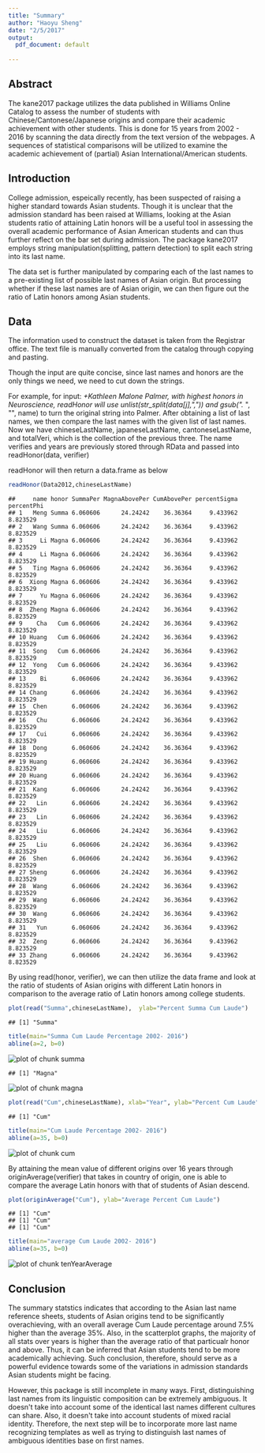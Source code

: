 ```yaml
---
title: "Summary"
author: "Haoyu Sheng"
date: "2/5/2017"
output:
  pdf_document: default
 
---
```




## Abstract

The kane2017 package utilizes the data published in Williams Online Catalog to assess the number of students with Chinese/Cantonese/Japanese origins and compare their academic achievement with other students. This is done for 15 years from 2002 - 2016 by scanning the data directly from the text version of the webpages. A sequences of statistical comparisons will be utilized to examine the academic achievement of (partial) Asian International/American students.

## Introduction

College admission, espeically recently, has been suspected of raising a higher standard towards Asian students. Though it is unclear that the admission standard has been raised at Williams, looking at the Asian students ratio of attaining Latin honors will be a useful tool in assessing the overall academic performance of Asian American students and can thus further reflect on the bar set during admission. The package kane2017 employs string manipulation(splitting, pattern detection) to split each string into its last name.

The data set is further manipulated by comparing each of the last names to a pre-existing list of possible last names of Asian origin. But processing whether if these last names are of Asian origin, we can then figure out the ratio of Latin honors among Asian students. 

## Data

The information used to construct the dataset is taken from the Registrar office. The text file is manually converted from the catalog through copying and pasting. 

Though the input are quite concise, since last names and honors are the only things we need, we need to cut down the strings. 

For example, for input: *+Kathleen Malone Palmer, with highest honors in Neuroscience, readHonor will use 
      unlist(str_split(data[j],","))
      and 
      gsub(".* ", "", name)
      to turn the original string into Palmer.
After obtaining a list of last names, we then compare the last names with the given list of last names. Now we have chineseLastName, japaneseLastName, cantoneseLastName, and totalVeri, which is the collection of the previous three. 
The name verifies and years are previously stored through RData and passed into readHonor(data, verifier)

readHonor will then return a data.frame as below

```r
readHonor(Data2012,chineseLastName)
```

```
##     name honor SummaPer MagnaAbovePer CumAbovePer percentSigma percentPhi
## 1   Meng Summa 6.060606      24.24242    36.36364     9.433962   8.823529
## 2   Wang Summa 6.060606      24.24242    36.36364     9.433962   8.823529
## 3     Li Magna 6.060606      24.24242    36.36364     9.433962   8.823529
## 4     Li Magna 6.060606      24.24242    36.36364     9.433962   8.823529
## 5   Ting Magna 6.060606      24.24242    36.36364     9.433962   8.823529
## 6  Xiong Magna 6.060606      24.24242    36.36364     9.433962   8.823529
## 7     Yu Magna 6.060606      24.24242    36.36364     9.433962   8.823529
## 8  Zheng Magna 6.060606      24.24242    36.36364     9.433962   8.823529
## 9    Cha   Cum 6.060606      24.24242    36.36364     9.433962   8.823529
## 10 Huang   Cum 6.060606      24.24242    36.36364     9.433962   8.823529
## 11  Song   Cum 6.060606      24.24242    36.36364     9.433962   8.823529
## 12  Yong   Cum 6.060606      24.24242    36.36364     9.433962   8.823529
## 13    Bi       6.060606      24.24242    36.36364     9.433962   8.823529
## 14 Chang       6.060606      24.24242    36.36364     9.433962   8.823529
## 15  Chen       6.060606      24.24242    36.36364     9.433962   8.823529
## 16   Chu       6.060606      24.24242    36.36364     9.433962   8.823529
## 17   Cui       6.060606      24.24242    36.36364     9.433962   8.823529
## 18  Dong       6.060606      24.24242    36.36364     9.433962   8.823529
## 19 Huang       6.060606      24.24242    36.36364     9.433962   8.823529
## 20 Huang       6.060606      24.24242    36.36364     9.433962   8.823529
## 21  Kang       6.060606      24.24242    36.36364     9.433962   8.823529
## 22   Lin       6.060606      24.24242    36.36364     9.433962   8.823529
## 23   Lin       6.060606      24.24242    36.36364     9.433962   8.823529
## 24   Liu       6.060606      24.24242    36.36364     9.433962   8.823529
## 25   Liu       6.060606      24.24242    36.36364     9.433962   8.823529
## 26  Shen       6.060606      24.24242    36.36364     9.433962   8.823529
## 27 Sheng       6.060606      24.24242    36.36364     9.433962   8.823529
## 28  Wang       6.060606      24.24242    36.36364     9.433962   8.823529
## 29  Wang       6.060606      24.24242    36.36364     9.433962   8.823529
## 30  Wang       6.060606      24.24242    36.36364     9.433962   8.823529
## 31   Yun       6.060606      24.24242    36.36364     9.433962   8.823529
## 32  Zeng       6.060606      24.24242    36.36364     9.433962   8.823529
## 33 Zhang       6.060606      24.24242    36.36364     9.433962   8.823529
```

By using read(honor, verifier), we can then utilize the data frame and look at the ratio of students of Asian origins with different Latin honors in comparison to the average ratio of Latin honors among college students. 


```r
plot(read("Summa",chineseLastName),  ylab="Percent Summa Cum Laude")
```

```
## [1] "Summa"
```

```r
title(main="Summa Cum Laude Percentage 2002- 2016")
abline(a=2, b=0)
```

![plot of chunk summa](figure/summa-1.png)




```
## [1] "Magna"
```

![plot of chunk magna](figure/magna-1.png)

```r
plot(read("Cum",chineseLastName), xlab="Year", ylab="Percent Cum Laude")
```

```
## [1] "Cum"
```

```r
title(main="Cum Laude Percentage 2002- 2016")
abline(a=35, b=0)
```

![plot of chunk cum](figure/cum-1.png)

By attaining the mean value of different origins over 16 years through originAverage(verifier) that takes in country of origin, one is able to compare the average Latin honors with that of students of Asian descend. 

```r
plot(originAverage("Cum"), ylab="Average Percent Cum Laude")
```

```
## [1] "Cum"
## [1] "Cum"
## [1] "Cum"
```

```r
title(main="average Cum Laude 2002- 2016")
abline(a=35, b=0)
```

![plot of chunk tenYearAverage](figure/tenYearAverage-1.png)

## Conclusion
The summary statstics indicates that according to the Asian last name reference sheets, students of Asian origins tend to be significantly overachieving, with an overall average Cum Laude percentage around 7.5% higher than the average 35%. Also, in the scatterplot graphs, the majority of all stats over years is higher than the average ratio of that particualr honor and above. Thus, it can be inferred that Asian students tend to be more academically achieving. Such conclusion, therefore, should serve as a powerful evidence towards some of the variations in admission standards Asian students might be facing. 

However, this package is still incomplete in many ways. First, distinguishing last names from its linguistic composition can be extremely ambiguous. It doesn't take into account some of the identical last names different cultures can share. Also, it doesn't take into account students of mixed racial identity. Therefore, the next step will be to incorporate more last name recognizing templates as well as trying to distinguish last names of ambiguous identities base on first names. 
